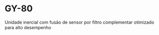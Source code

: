 # GY-80
Unidade inercial com fusão de sensor por filtro complementar otimizado para alto desempenho
